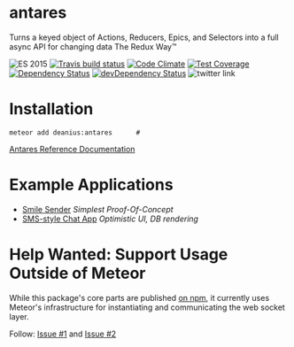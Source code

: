 # antares

Turns a keyed object of Actions, Reducers, Epics, and Selectors into a full async API for changing data The Redux Way™

![ES 2015](https://img.shields.io/badge/ES-2015-brightgreen.svg)
[![Travis build status](https://api.travis-ci.org/deanius/antares.svg?branch=master)](https://travis-ci.org/deanius/antares)
[![Code Climate](https://codeclimate.com/github/deanius/antares/badges/gpa.svg)](https://codeclimate.com/github/deanius/antares)
[![Test Coverage](https://codeclimate.com/github/deanius/antares/badges/coverage.svg)](https://codeclimate.com/github/deanius/antares)
[![Dependency Status](https://david-dm.org/deanius/antares.svg)](https://david-dm.org/deanius/antares)
[![devDependency Status](https://david-dm.org/deanius/antares/dev-status.svg)](https://david-dm.org/deanius/antares#info=devDependencies)
![twitter link](https://img.shields.io/badge/twitter-@deaniusaur-55acee.svg)


# Installation
```
meteor add deanius:antares      #
```

[Antares Reference Documentation](https://deanius.gitbooks.io/the-antares-protocol/antares-reference.html)

# Example Applications

* [Smile Sender](https://github.com/deanius/antares-example-smile-sender) *Simplest Proof-Of-Concept*
* [SMS-style Chat App](https://github.com/deanius/antares-example-chat) *Optimistic UI, DB rendering*

# Help Wanted: Support Usage Outside of Meteor
While this package's core parts are published [on npm](https://www.npmjs.com/package/antares-protocol),
it currently uses Meteor's infrastructure for instantiating and communicating the web socket layer.

Follow: [Issue #1](https://github.com/deanius/antares/issues/1) and [Issue #2](https://github.com/deanius/antares/issues/2)
